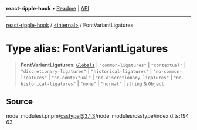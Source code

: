**react-ripple-hook** • [Readme](../../README.md) \| [API](../../globals.md)

***

[react-ripple-hook](../../README.md) / [\<internal\>](../README.md) / FontVariantLigatures

# Type alias: FontVariantLigatures

> **FontVariantLigatures**: [`Globals`](Globals.md) \| `"common-ligatures"` \| `"contextual"` \| `"discretionary-ligatures"` \| `"historical-ligatures"` \| `"no-common-ligatures"` \| `"no-contextual"` \| `"no-discretionary-ligatures"` \| `"no-historical-ligatures"` \| `"none"` \| `"normal"` \| `string` & `Object`

## Source

node\_modules/.pnpm/csstype@3.1.3/node\_modules/csstype/index.d.ts:19463
